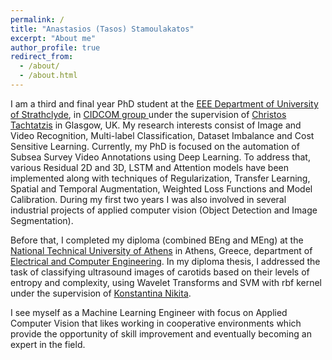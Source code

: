 ```yaml
---
permalink: /
title: "Anastasios (Tasos) Stamoulakatos"
excerpt: "About me"
author_profile: true
redirect_from: 
  - /about/
  - /about.html
---
```


I am a third and final year PhD student at the [EEE Department of University of Strathclyde](https://www.strath.ac.uk/engineering/electronicelectricalengineering/), in [CIDCOM group ](https://www.strath.ac.uk/research/subjects/electronicelectricalengineering/instituteforsensorssignalscommunications/centreforintelligentdynamiccommunications/) under the supervision of [Christos Tachtatzis](https://www.strath.ac.uk/staff/tachtatzischristosdr/) in Glasgow, UK. My research interests consist of Image and Video Recognition, Multi-label Classification, Dataset Imbalance and Cost Sensitive Learning. Currently, my PhD is focused on the automation of Subsea Survey Video Annotations using Deep Learning. To address that, various Residual 2D and 3D, LSTM and Attention models have been implemented along with techniques of Regularization, Transfer Learning, Spatial and Temporal Augmentation, Weighted Loss Functions and Model Calibration. During my first two years I was also involved in several industrial projects of applied computer vision (Object Detection and Image Segmentation).

Before that, I completed my diploma (combined BEng and MEng) at the [National Technical University of Athens](https://www.ntua.gr/en/) in Athens, Greece, department of [Electrical and Computer Engineering](https://www.ece.ntua.gr/en). In my diploma thesis, I addressed the task of classifying ultrasound images of carotids based on their levels of entropy and complexity, using Wavelet Transforms and SVM with rbf kernel under the supervision of [Konstantina Nikita](https://www.ece.ntua.gr/en/staff/57).

I see myself as a Machine Learning Engineer with focus on Applied Computer Vision that likes working in cooperative environments which provide the opportunity of skill improvement and eventually becoming an expert in the field.


